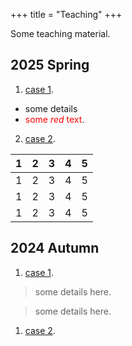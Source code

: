 +++
title = "Teaching"
+++

Some teaching material. 

## 2025 Spring
1. [case 1](@/teaching/2025spring-MA.md).
  * some details 
  * <span style="color:red">some *red* text</span>.

2. [case 2](@/teaching/2025spring-MA2.md).

   
|  1 |  2 | 3  | 4  | 5  |
|---|---|---|---|---|
|  1 |  2 | 3  | 4  | 5  |
|  1 |  2 | 3  | 4  | 5  |
|  1 |  2 | 3  | 4  | 5  |
   

## 2024 Autumn

1. [case 1](@/teaching/2025spring-MA.md).
>some details here.

>some details here.
1. [case 2](@/teaching/2025spring-MA2.md).